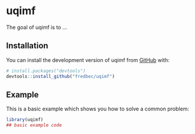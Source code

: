 
# uqimf

<!-- badges: start -->
<!-- badges: end -->

The goal of uqimf is to ...

## Installation

You can install the development version of uqimf from [GitHub](https://github.com/) with:

``` r
# install.packages("devtools")
devtools::install_github("fredbec/uqimf")
```

## Example

This is a basic example which shows you how to solve a common problem:

``` r
library(uqimf)
## basic example code
```

